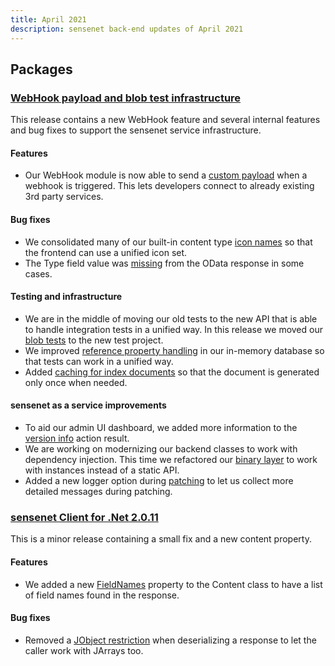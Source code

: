 ```yaml
---
title: April 2021
description: sensenet back-end updates of April 2021
---
```


## Packages

### [WebHook payload and blob test infrastructure](https://github.com/SenseNet/sensenet/releases/tag/webhook-payload-and-blobtests)

This release contains a new WebHook feature and several internal features and bug fixes to support the sensenet service infrastructure.

#### Features
- Our WebHook module is now able to send a [custom payload](https://github.com/SenseNet/sensenet/pull/1402) when a webhook is triggered. This lets developers connect to already existing 3rd party services.

#### Bug fixes
- We consolidated many of our built-in content type [icon names](https://github.com/SenseNet/sensenet/pull/1360) so that the frontend can use a unified icon set.
- The Type field value was [missing](https://github.com/SenseNet/sensenet/pull/1388) from the OData response in some cases.

#### Testing and infrastructure
- We are in the middle of moving our old tests to the new API that is able to handle integration tests in a unified way. In this release we moved our [blob tests](https://github.com/sensenet/sensenet/issues/1218) to the new test project.
- We improved [reference property handling](https://github.com/sensenet/sensenet/issues/1317) in our in-memory database so that tests can work in a unified way.
- Added [caching for index documents](https://github.com/sensenet/sensenet/issues/1242) so that the document is generated only once when needed.

#### sensenet as a service improvements
- To aid our admin UI dashboard, we added more information to the [version info](https://github.com/sensenet/sensenet/issues/1297) action result.
- We are working on modernizing our backend classes to work with dependency injection. This time we refactored our [binary layer](https://github.com/sensenet/sensenet/issues/1359) to work with instances instead of a static API.
- Added a new logger option during [patching](https://github.com/sensenet/sensenet/issues/1287) to let us collect more detailed messages during patching.

### [sensenet Client for .Net 2.0.11](https://github.com/SenseNet/sn-client-dotnet/releases/tag/v2.0.11)

This is a minor release containing a small fix and a new content property.

#### Features
- We added a new [FieldNames](https://github.com/sensenet/sn-client-dotnet/issues/56) property to the Content class to have a list of field names found in the response.

#### Bug fixes
- Removed a [JObject restriction](https://github.com/SenseNet/sn-client-dotnet/commit/e907db389066b761012537238ef4fb2c4edd22f5) when deserializing a response to let the caller work with JArrays too.